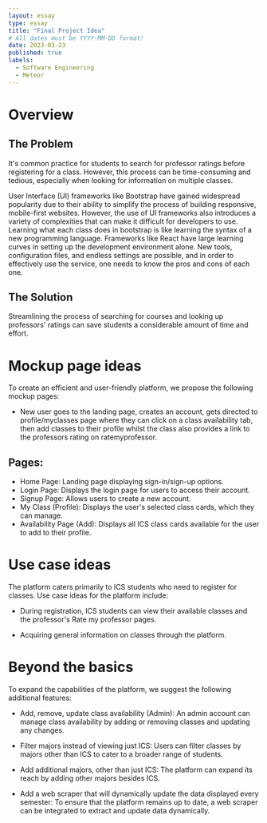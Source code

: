 ```yaml
---
layout: essay
type: essay
title: "Final Project Idea"
# All dates must be YYYY-MM-DD format!
date: 2023-03-23
published: true
labels:
  - Software Engineering
  - Meteor
---
```


# Overview

## The Problem

It's common practice for students to search for professor ratings before registering for a class. However, this process can be time-consuming and tedious, especially when looking for information on multiple classes.

User Interface (UI) frameworks like Bootstrap have gained widespread popularity due to their ability to simplify the process of building responsive, mobile-first websites. However, the use of UI frameworks also introduces a variety of complexities that can make it difficult for developers to use. Learning what each class does in bootstrap is like learning the syntax of a new programming language. Frameworks like React have large learning curves in setting up the development environment alone. New tools, configuration files, and endless settings are possible, and in order to effectively use the service, one needs to know the pros and cons of each one.

## The Solution

Streamlining the process of searching for courses and looking up professors' ratings can save students a considerable amount of time and effort.

# Mockup page ideas

To create an efficient and user-friendly platform, we propose the following mockup pages:

- New user goes to the landing page, creates an account, gets directed to profile/myclasses page where they can click on a class availability tab, then add classes to their profile whilst the class also provides a link to the professors rating on ratemyprofessor.

## Pages:

- Home Page: Landing page displaying sign-in/sign-up options.
- Login Page: Displays the login page for users to access their account.
- Signup Page: Allows users to create a new account.
- My Class (Profile): Displays the user's selected class cards, which they can manage.
- Availability Page (Add): Displays all ICS class cards available for the user to add to their profile.

# Use case ideas

The platform caters primarily to ICS students who need to register for classes. Use case ideas for the platform include:

- During registration, ICS students can view their available classes and the professor's Rate my professor pages.

- Acquiring general information on classes through the platform.

# Beyond the basics

To expand the capabilities of the platform, we suggest the following additional features:

- Add, remove, update class availability (Admin): An admin account can manage class availability by adding or removing classes and updating any changes.

- Filter majors instead of viewing just ICS: Users can filter classes by majors other than ICS to cater to a broader range of students.

- Add additional majors, other than just ICS: The platform can expand its reach by adding other majors besides ICS.

- Add a web scraper that will dynamically update the data displayed every semester: To ensure that the platform remains up to date, a web scraper can be integrated to extract and update data dynamically.

